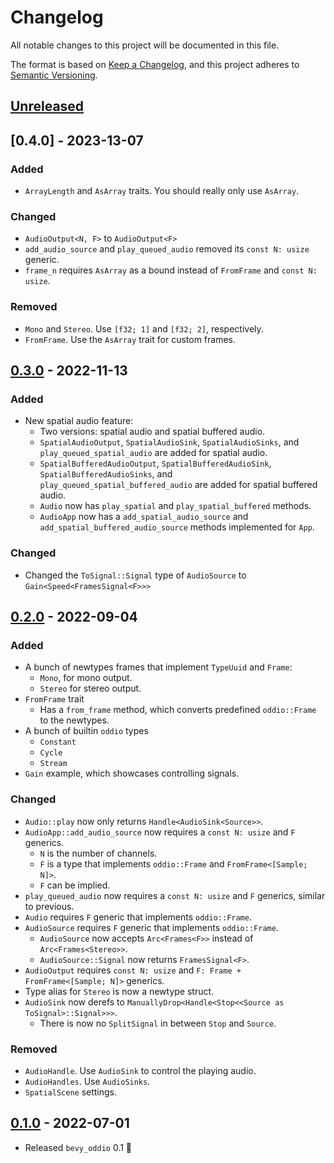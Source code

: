 # Changelog

All notable changes to this project will be documented in this file.

The format is based on [Keep a Changelog](https://keepachangelog.com/en/1.0.0/),
and this project adheres to [Semantic Versioning](https://semver.org/spec/v2.0.0.html).

## [Unreleased]

## [0.4.0] - 2023-13-07

### Added

- `ArrayLength` and `AsArray` traits. You should really only use `AsArray`.

### Changed

- `AudioOutput<N, F>` to `AudioOutput<F>` 
- `add_audio_source` and `play_queued_audio` removed its `const N: usize` generic.
- `frame_n` requires `AsArray` as a bound instead of `FromFrame` and `const N: usize`.

### Removed

- `Mono` and `Stereo`. Use `[f32; 1]` and `[f32; 2]`, respectively.
- `FromFrame`. Use the `AsArray` trait for custom frames.

## [0.3.0] - 2022-11-13

### Added

- New spatial audio feature:
  - Two versions: spatial audio and spatial buffered audio.
  - `SpatialAudioOutput`, `SpatialAudioSink`, `SpatialAudioSinks`, and `play_queued_spatial_audio` are added for spatial audio.
  - `SpatialBufferedAudioOutput`, `SpatialBufferedAudioSink`, `SpatialBufferedAudioSinks`, and `play_queued_spatial_buffered_audio` are added for spatial buffered audio.
  - `Audio` now has `play_spatial` and `play_spatial_buffered` methods.
  - `AudioApp` now has a `add_spatial_audio_source` and `add_spatial_buffered_audio_source` methods implemented for `App`.

### Changed

- Changed the `ToSignal::Signal` type of `AudioSource` to `Gain<Speed<FramesSignal<F>>>`

## [0.2.0] - 2022-09-04

### Added

- A bunch of newtypes frames that implement `TypeUuid` and `Frame`:
  - `Mono`, for mono output.
  - `Stereo` for stereo output.
- `FromFrame` trait
  - Has a `from_frame` method, which converts predefined `oddio::Frame` to the newtypes.
- A bunch of builtin `oddio` types
  - `Constant`
  - `Cycle`
  - `Stream`
- `Gain` example, which showcases controlling signals.

### Changed

- `Audio::play` now only returns `Handle<AudioSink<Source>>`.
- `AudioApp::add_audio_source` now requires a `const N: usize` and `F` generics.
  - `N` is the number of channels.
  - `F` is a type that implements `oddio::Frame` and `FromFrame<[Sample; N]>`.
  - `F` can be implied.
- `play_queued_audio` now requires a `const N: usize` and `F` generics, similar to previous.
- `Audio` requires `F` generic that implements `oddio::Frame`.
- `AudioSource` requires `F` generic that implements `oddio::Frame`.
  - `AudioSource` now accepts `Arc<Frames<F>>` instead of `Arc<Frames<Stereo>>`.
  - `AudioSource::Signal` now returns `FramesSignal<F>`.
- `AudioOutput` requires `const N: usize` and `F: Frame + FromFrame<[Sample; N]>` generics.
- Type alias for `Stereo` is now a newtype struct.
- `AudioSink` now derefs to `ManuallyDrop<Handle<Stop<<Source as ToSignal>::Signal>>>`.
  - There is now no `SplitSignal` in between `Stop` and `Source`.

### Removed

- `AudioHandle`. Use `AudioSink` to control the playing audio.
- `AudioHandles`. Use `AudioSinks`.
- `SpatialScene` settings.

## [0.1.0] - 2022-07-01

- Released `bevy_oddio` 0.1 🎉

[Unreleased]: https://github.com/harudagondi/bevy_oddio/compare/v0.4.0..HEAD
[0.3.0]: https://github.com/harudagondi/bevy_oddio/compare/v0.3.0..v0.4.0
[0.3.0]: https://github.com/harudagondi/bevy_oddio/compare/v0.2.0..v0.3.0
[0.2.0]: https://github.com/harudagondi/bevy_oddio/compare/v0.1.0..v0.2.0
[0.1.0]: https://github.com/harudagondi/bevy_oddio/releases/tag/v0.1.0
